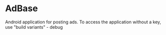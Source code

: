 # AdBase
Android application for posting ads.
To access the application without a key, use "build variants" - debug
